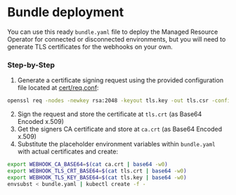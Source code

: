# Bundle deployment

You can use this ready `bundle.yaml` file to deploy the Managed Resource Operator for connected or disconnected environments, but you will need to generate TLS certificates for the webhooks on your own.

### Step-by-Step

1. Generate a certificate signing request using the provided configuration file located at [cert/req.conf](../cert/req.conf):

``` bash
openssl req -nodes -newkey rsa:2048 -keyout tls.key -out tls.csr -config req.conf
```

2. Sign the request and store the certificate at `tls.crt` (as Base64 Encoded x.509)
3. Get the signers CA certificate and store at `ca.crt` (as Base64 Encoded x.509)
4. Substitute the placeholder environment variables within `bundle.yaml` with actual certificates and create:

``` bash
export WEBHOOK_CA_BASE64=$(cat ca.crt | base64 -w0)
export WEBHOOK_TLS_CRT_BASE64=$(cat tls.crt | base64 -w0)
export WEBHOOK_TLS_KEY_BASE64=$(cat tls.key | base64 -w0)
envsubst < bundle.yaml | kubectl create -f -
```